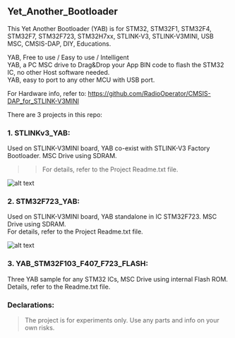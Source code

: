 ## Yet_Another_Bootloader  
This Yet Another Bootloader (YAB) is for STM32, STM32F1, STM32F4, STM32F7, STM32F723, STM32H7xx, STLINK-V3, STLINK-V3MINI, USB MSC, CMSIS-DAP, DIY, Educations.  
      
YAB, Free to use / Easy to use / Intelligent  
YAB, a PC MSC drive to Drag&Drop your App BIN code to flash the STM32 IC, no other Host software needed.  
YAB, easy to port to any other MCU with USB port.  

For Hardware info, refer to: https://github.com/RadioOperator/CMSIS-DAP_for_STLINK-V3MINI  

There are 3 projects in this repo:  

### 1. STLINKv3_YAB:
Used on STLINK-V3MINI board, YAB co-exist with STLINK-V3 Factory Bootloader. MSC Drive using SDRAM.  
>> For details, refer to the Project Readme.txt file.  

![alt text](https://github.com/RadioOperator/Yet_Another_Bootloader/blob/master/STLINKv3_YAB/STLINKv3_YAB.jpg)  


### 2. STM32F723_YAB:
Used on STLINK-V3MINI board, YAB standalone in IC STM32F723. MSC Drive using SDRAM.  
For details, refer to the Project Readme.txt file.  

![alt text](https://github.com/RadioOperator/Yet_Another_Bootloader/blob/master/STM32F723_YAB/STM32F723_YAB.jpg)  


### 3. YAB_STM32F103_F407_F723_FLASH:
Three YAB sample for any STM32 ICs, MSC Drive using internal Flash ROM.  
Details, refer to the Readme.txt file.  


### Declarations:  
  
>  The project is for experiments only. Use any parts and info on your own risks.  
  
